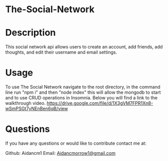 # The-Social-Network

# Description
This social network api allows users to create an account, add friends, add thoughts, and edit their username and email settings.

# Usage
To use The Social Network navigate to the root directory, in the command line run "npm i" and then "node index" this will allow the mongodb to start and to use CRUD operations in Insomnia. Below you will find a link to the walkthrough video.
https://drive.google.com/file/d/1X3gVM7FPR1Xn8-wSmPSGt7yNEnBen6qB/view


# Questions
If you have any questions or would like to contribute contact me at:

Github: Aidancm1
Email: Aidancmorrow1@gmail.com

